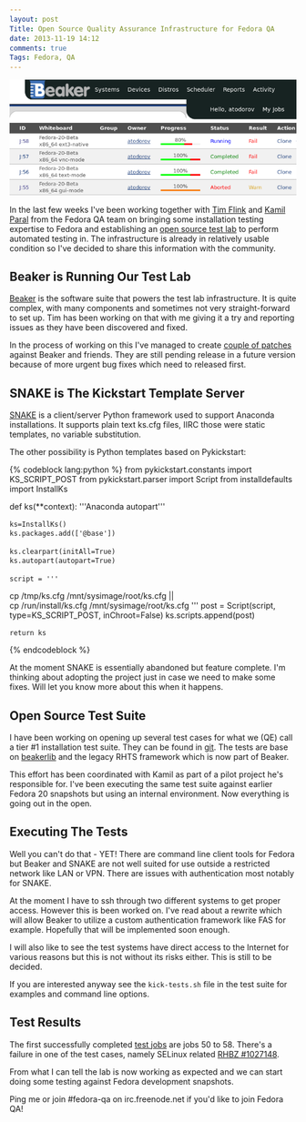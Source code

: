 ```yaml
---
layout: post
Title: Open Source Quality Assurance Infrastructure for Fedora QA
date: 2013-11-19 14:12
comments: true
Tags: Fedora, QA
---
```


!["Beaker test lab"](/images/fedora/beaker.png "Beaker test lab")

In the last few weeks I've been working together with 
[Tim Flink](https://fedoraproject.org/wiki/User:Tflink) and
[Kamil Paral](https://fedoraproject.org/wiki/User:Kparal) from the Fedora QA
team on bringing some installation testing expertise to Fedora and establishing
an [open source test lab](http://beaker.fedoraproject.org/bkr/)
to perform automated testing in. The infrastructure is
already in relatively usable condition so I've decided to share this information
with the community. 

Beaker is Running Our Test Lab
------------------------------

[Beaker](http://beaker-project.org/) is the software suite that powers the test
lab infrastructure. It is quite complex, with many components and sometimes not
very straight-forward to set up. Tim has been working on that with me giving it
a try and reporting issues as they have been discovered and fixed. 

In the process of working on this I've managed to create
[couple of patches](http://gerrit.beaker-project.org/#/q/owner:%22Alexander+Todorov%22,n,z)
against Beaker and friends. They are still pending release in a future version
because of more urgent bug fixes which need to released first.

SNAKE is The Kickstart Template Server
--------------------------------------

[SNAKE](https://fedorahosted.org/snake/) is a client/server Python framework used
to support Anaconda installations. It supports plain text ks.cfg files, IIRC those
were static templates, no variable substitution.

The other possibility is Python templates based on Pykickstart:

{% codeblock lang:python %}
from pykickstart.constants import KS_SCRIPT_POST
from pykickstart.parser import Script
from installdefaults import InstallKs

def ks(**context):
    '''Anaconda autopart'''

    ks=InstallKs()
    ks.packages.add(['@base'])

    ks.clearpart(initAll=True)
    ks.autopart(autopart=True)

    script = '''
cp /tmp/ks.cfg /mnt/sysimage/root/ks.cfg || \
cp /run/install/ks.cfg /mnt/sysimage/root/ks.cfg
'''
    post = Script(script, type=KS_SCRIPT_POST, inChroot=False)
    ks.scripts.append(post)

    return ks
{% endcodeblock %}

At the moment SNAKE is essentially abandoned but feature complete.
I'm thinking about adopting the project just in case we need to make some fixes.
Will let you know more about this when it happens. 

Open Source Test Suite
----------------------

I have been working on opening up several test cases for what we (QE) call
a tier #1 installation test suite. They can be found in
[git](http://taskbot.cloud.fedoraproject.org/cgit/fedora-beaker-tests/).
The tests are base on [beakerlib](https://fedorahosted.org/beakerlib/) and
the legacy RHTS framework which is now part of Beaker.

This effort has been coordinated with Kamil as part of a pilot
project he's responsible for. I've been executing the same test suite against
earlier Fedora 20 snapshots but using an internal environment. Now everything
is going out in the open.

Executing The Tests
-------------------

Well you can't do that - YET! There are command line client tools for Fedora
but Beaker and SNAKE are not well suited for use outside a restricted network
like LAN or VPN. There are issues with authentication most notably for SNAKE.

At the moment I have to ssh through two different systems to get proper access.
However this is been worked on. I've read about a rewrite which will allow Beaker
to utilize a custom authentication framework like FAS for example. Hopefully that
will be implemented soon enough.

I will also like to see the test systems have direct access to the Internet for
various reasons but this is not without its risks either. This is still to be
decided.

If you are interested anyway see the `kick-tests.sh` file in the test suite for
examples and command line options.

Test Results
------------

The first successfully completed
[test jobs](http://beaker.fedoraproject.org/bkr/jobs/) are jobs 50 to 58.
There's a failure in one of the test cases, namely SELinux related 
[RHBZ #1027148](https://bugzilla.redhat.com/show_bug.cgi?id=1027148).

From what I can tell the lab is now working as expected and we can start doing
some testing against Fedora development snapshots.

Ping me or join #fedora-qa on irc.freenode.net if you'd like to join Fedora QA!
